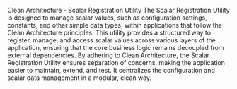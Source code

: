 Clean Architecture - Scalar Registration Utility
The Scalar Registration Utility is designed to manage scalar values, such as configuration settings, constants, and other simple data types, within applications that follow the Clean Architecture principles. This utility provides a structured way to register, manage, and access scalar values across various layers of the application, ensuring that the core business logic remains decoupled from external dependencies.
By adhering to Clean Architecture, the Scalar Registration Utility ensures separation of concerns, making the application easier to maintain, extend, and test. It centralizes the configuration and scalar data management in a modular, clean way.